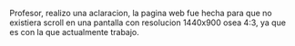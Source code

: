 Profesor, realizo una aclaracion, la pagina web fue hecha para que no existiera scroll en una pantalla con resolucion 1440x900 osea 4:3, ya que es con la que actualmente trabajo.
